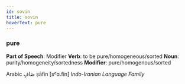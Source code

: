```yaml
---
id: sovin
title: sovin
hoverText: pure
---
```


### pure

**Part of Speech**: Modifier
**Verb**: to be pure/homogeneous/sorted
**Noun**: purity/homogeneity/sortedness
**Modifier**: pure/homogenous/sorted

Arabic صَافٍ ṣāfin [sˤɑ.fin]
*Indo-Iranian Language Family*
